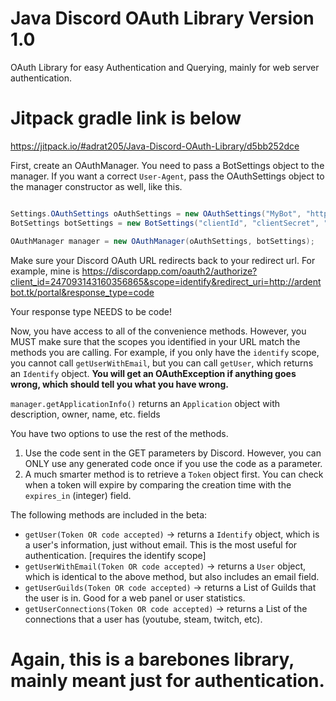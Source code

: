 # Java Discord OAuth Library Version 1.0
OAuth Library for easy Authentication and Querying, mainly for web server authentication.

# Jitpack gradle link is below
https://jitpack.io/#adrat205/Java-Discord-OAuth-Library/d5bb252dce

First, create an OAuthManager. You need to pass a BotSettings object to the manager.
If you want a correct `User-Agent`, pass the OAuthSettings object to the manager constructor as well, like this.

```java

Settings.OAuthSettings oAuthSettings = new OAuthSettings("MyBot", "http://mywebsite.com", "http://yourredirecturl.com", "1.0 BETA");
BotSettings botSettings = new BotSettings("clientId", "clientSecret", "botToken");

OAuthManager manager = new OAuthManager(oAuthSettings, botSettings);
```
Make sure your Discord OAuth URL redirects back to your redirect url. For example, mine is 
https://discordapp.com/oauth2/authorize?client_id=247093143160356865&scope=identify&redirect_uri=http://ardentbot.tk/portal&response_type=code

Your response type NEEDS to be code!

Now, you have access to all of the convenience methods. However, you MUST make sure that the scopes you identified in your URL match the methods you are calling. For example, if you only have the `identify` scope, you cannot call `getUserWithEmail`, but you can call `getUser`, which returns an `Identify` object. **You will get an OAuthException if anything goes wrong, which should tell you what you have wrong.**

`manager.getApplicationInfo()` returns an `Application` object with description, owner, name, etc. fields

You have two options to use the rest of the methods.
  1. Use the code sent in the GET parameters by Discord. However, you can ONLY use any generated code once if you use the code as a parameter.
  2. A much smarter method is to retrieve a `Token` object first. You can check when a token will expire by comparing the creation time with the `expires_in` (integer) field.
  
The following methods are included in the beta:
- `getUser(Token OR code accepted)` -> returns a `Identify` object, which is a user's information, just without email. This is the most useful for authentication. [requires the identify scope]
- `getUserWithEmail(Token OR code accepted)` -> returns a `User` object, which is identical to the above method, but also includes an email field.
- `getUserGuilds(Token OR code accepted)` -> returns a List of Guilds that the user is in. Good for a web panel or user statistics.
- `getUserConnections(Token OR code accepted)` -> returns a List of the connections that a user has (youtube, steam, twitch, etc).

# Again, this is a barebones library, mainly meant just for authentication.
